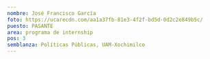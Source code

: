 ```yaml
---
nombre: José Francisco García
foto: https://ucarecdn.com/aa1a37fb-81e3-4f2f-bd5d-0d2c2e849b5c/
puesto: PASANTE
area: programa de internship
pos: 3
semblanza: Políticas Públicas, UAM-Xochimilco
---
```

